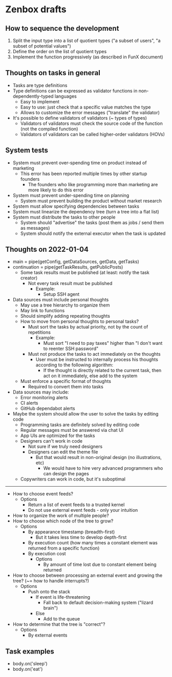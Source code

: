# Zenbox drafts

## How to sequence the development

1. Split the input type into a list of quotient types ("a subset of users", "a subset of potential values")
2. Define the order on the list of quotient types
3. Implement the function progressively (as described in FunX document)

## Thoughts on tasks in general

* Tasks are type definitions
* Type definitions can be expressed as validator functions in non-dependently-typed languages
  * Easy to implement
  * Easy to use: just check that a specific value matches the type
  * Allows to customize the error messages ("translate" the validator)
* It's possible to define validators of validators (~ types of types)
  * Validators of validators must check the source code of the function (not the compiled function)
  * Validators of validators can be called higher-order validators (HOVs)

## System tests

* System must prevent over-spending time on product instead of marketing
  * This error has been reported multiple times by other startup founders
    * The founders who like programming more than marketing are more likely to do this error
* System must prevent under-spending time on planning
  * System must prevent building the product without market research
* System must allow specifying dependencies between tasks
* System must linearize the dependency tree (turn a tree into a flat list)
* System must distribute the tasks to other people
  * System should "advertise" the tasks (post them as jobs / send them as messages)
  * System should notify the external executor when the task is updated

## Thoughts on 2022-01-04

* main = pipe(getConfig, getDataSources, getData, getTasks)
* continuation = pipe(getTaskResults, getPublicPosts)
  * Some task results must be published (at least: notify the task creator)
    * Not every task result must be published
      * Example:
        * Setup SSH agent
* Data sources must include personal thoughts
  * May use a tree hierarchy to organize them
  * May link to functions
  * Should simplify adding repeating thoughts
  * How to move from personal thoughts to personal tasks?
    * Must sort the tasks by actual priority, not by the count of repetitions
      * Example:
        * Must sort "I need to pay taxes" higher than "I don't want to reenter SSH password"
    * Must not produce the tasks to act immediately on the thoughts
      * User must be instructed to internally process his thoughts according to the following algorithm:
        * If the thought is directly related to the current task, then act on it immediately, else add to the system
  * Must enforce a specific format of thoughts
    * Required to convert them into tasks
* Data sources may include:
  * Error monitoring alerts
  * CI alerts
  * GitHub dependabot alerts
* Maybe the system should allow the user to solve the tasks by editing code
  * Programming tasks are definitely solved by editing code
  * Regular messages must be answered via chat UI
  * App UIs are optimized for the tasks
  * Designers can't work in code
    * Not sure if we truly need designers
    * Designers can edit the theme file
      * But that would result in non-original design (no illustrations, etc)
        * We would have to hire very advanced programmers who can design the pages
  * Copywriters can work in code, but it's suboptimal

---

* How to choose event feeds?
  * Options
    * Return a list of event feeds to a trusted kernel
    * Do not use external event feeds - only your intuition
* How to organize the work of multiple people?
* How to choose which node of the tree to grow?
  * Options
    * By appearance timestamp (breadth-first)
      * But it takes less time to develop depth-first
    * By execution count (how many times a constant element was returned from a specific function)
    * By execution cost
      * Options
        * By amount of time lost due to constant element being returned
* How to choose between processing an external event and growing the tree? (~= how to handle interrupts?)
  * Options
    * Push onto the stack
      * If event is life-threatening
        * Fall back to default decision-making system ("lizard brain")
      * Else
        * Add to the queue
* How to determine that the tree is "correct"?
  * Options
    * By external events

## Task examples

* body.on('sleep')
* body.on('eat')
